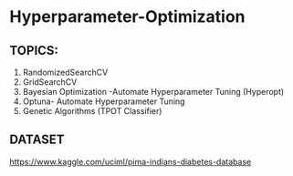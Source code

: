 # Hyperparameter-Optimization

## TOPICS:
1. RandomizedSearchCV
2. GridSearchCV
3. Bayesian Optimization -Automate Hyperparameter Tuning (Hyperopt)
4. Optuna- Automate Hyperparameter Tuning
5. Genetic Algorithms (TPOT Classifier)

## DATASET
https://www.kaggle.com/uciml/pima-indians-diabetes-database
